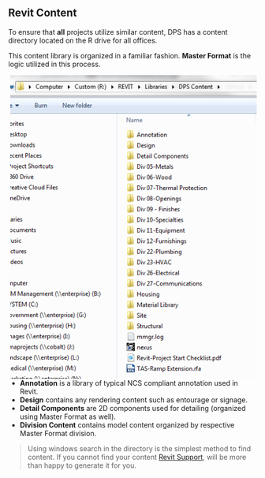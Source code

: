 ## Revit Content

To ensure that **all** projects utilize similar content, DPS has a content directory located on the R drive for all offices.

This content library is organized in a familiar fashion. **Master Format** is the logic utilized in this process.




<img align="right" src="images/1-3/1-library.png" alt="Library" width = "500"/>

* **Annotation** is a library of typical NCS compliant annotation used in Revit.
* **Design** contains any rendering content such as entourage or signage.
* **Detail Components** are 2D components used for detailing (organized using Master Format as well).
* **Division Content** contains model content organized by respective Master Format division.

>Using windows search in the directory is the simplest method to find content. If you cannot find your content <a href = "1-2_revitsupport.md">Revit Support</a>, will be more than happy to generate it for you.
